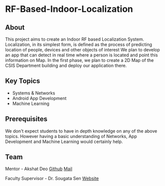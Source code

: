 
# RF-Based-Indoor-Localization
## About

This project aims to create an Indoor RF based Localization System. Localization, in its simplest form, is defined as the process of predicting location of people, devices and other objects of interest We plan to develop an app that can detect in real time where a person is located and point this information on Map. In the first phase, we plan to create a 2D Map of the CSIS Department building and deploy our application there. 

## Key Topics

 - Systems & Networks
 - Android App Development
 - Machine Learning

## Prerequisites
We don't expect students to have in depth knowledge on any of the above topics. However having a basic understanding of Networks, App Development and Machine Learning would certainly help. 

## Team
Mentor - Akshat Deo [Github](https://github.com/thenightmaster) [Mail](mailto:f20190090@goa.bits-pilani.ac.in)

Faculty Supervisor - Dr. Sougata Sen [Website](http://sougata-sen.com/)
